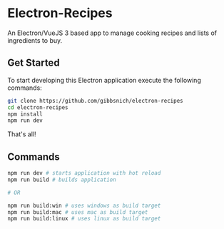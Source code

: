 # Electron-Recipes

An Electron/VueJS 3 based app to manage cooking recipes and lists of ingredients to buy.

## Get Started

To start developing this Electron application execute the following commands:

```bash
git clone https://github.com/gibbsnich/electron-recipes
cd electron-recipes
npm install
npm run dev
```

That's all!

## Commands

```bash
npm run dev # starts application with hot reload
npm run build # builds application

# OR

npm run build:win # uses windows as build target
npm run build:mac # uses mac as build target
npm run build:linux # uses linux as build target
```

